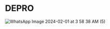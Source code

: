 # DEPRO

![WhatsApp Image 2024-02-01 at 3 58 38 AM (5)](https://github.com/AnchalSinha25/DEPRO/assets/89031662/7b541ef0-d586-4f2e-8417-6ae14f61a4c7)
